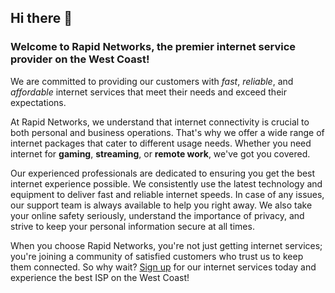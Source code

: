 ## Hi there 👋

### Welcome to Rapid Networks, the premier internet service provider on the West Coast! 
We are committed to providing our customers with *fast*, *reliable*, and *affordable* internet services that meet their needs and exceed their expectations. 

At Rapid Networks, we understand that internet connectivity is crucial to both personal and business operations. That's why we offer a wide range of internet packages that cater to different usage needs. Whether you need internet for **gaming**, **streaming**, or **remote work**, we've got you covered. 

Our experienced professionals are dedicated to ensuring you get the best internet experience possible. We consistently use the latest technology and equipment to deliver fast and reliable internet speeds. In case of any issues, our support team is always available to help you right away. We also take your online safety seriously, understand the importance of privacy, and strive to keep your personal information secure at all times.


When you choose Rapid Networks, you're not just getting internet services; you're joining a community of satisfied customers who trust us to keep them connected. So why wait? [Sign up](https://rapidnetworks.co.za/) for our internet services today and experience the best ISP on the West Coast!
